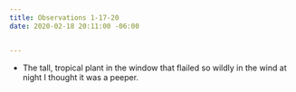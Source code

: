 ```yaml
---
title: Observations 1-17-20
date: 2020-02-18 20:11:00 -06:00


---
```


- The tall, tropical plant in the window that flailed so wildly in the wind at night I thought it was a peeper.